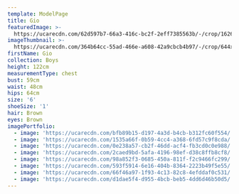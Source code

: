 ```yaml
---
template: ModelPage
title: Gio
featuredImage: >-
  https://ucarecdn.com/62d597b7-66a3-416c-bc2f-2eff7385563b/-/crop/1626x1796/0,0/-/preview/
imageThumbnail: >-
  https://ucarecdn.com/364b64cc-55ad-466e-a608-42a9cbcb4b97/-/crop/644x830/437,264/-/preview/
firstName: Gio
collection: Boys
height: 122cm
measurementType: chest
bust: 59cm
waist: 48cm
hips: 64cm
size: '6'
shoeSize: '1'
hair: Brown
eyes: Brown
imagePortfolio:
  - image: 'https://ucarecdn.com/bfb89b15-d197-4a3d-b4cb-b312fc60f554/'
  - image: 'https://ucarecdn.com/1535a66f-0b59-4cc4-a368-6fd57c9f8cda/'
  - image: 'https://ucarecdn.com/0e238a57-cb2f-46dd-acf4-fb3cd0c0e988/'
  - image: 'https://ucarecdn.com/2caed9bd-5afa-4196-98ef-d38c8ffb8cf8/'
  - image: 'https://ucarecdn.com/98a852f3-0685-450a-811f-f2c9466fc299/'
  - image: 'https://ucarecdn.com/593f5914-6e16-404b-8364-2223b49f5e55/'
  - image: 'https://ucarecdn.com/66f46a97-1f93-4c13-82c8-4efddaf0c531/'
  - image: 'https://ucarecdn.com/d1dae5f4-d955-4bcb-beb5-4dd6d46b50d5/'
---
```


